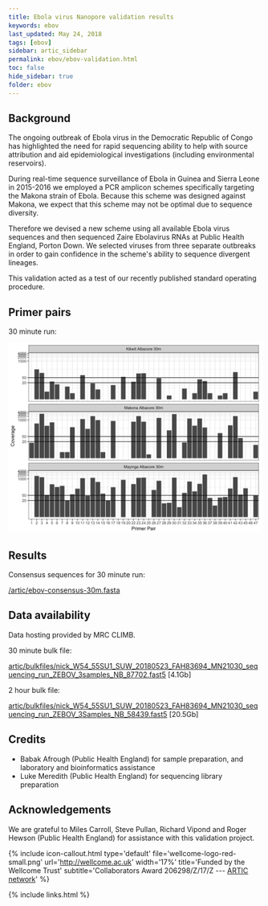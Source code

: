 ```yaml
---
title: Ebola virus Nanopore validation results
keywords: ebov
last_updated: May 24, 2018
tags: [ebov]
sidebar: artic_sidebar
permalink: ebov/ebov-validation.html
toc: false
hide_sidebar: true
folder: ebov
---
```


## Background

The ongoing outbreak of Ebola virus in the Democratic Republic of Congo has highlighted
the need for rapid sequencing ability to help with source attribution and aid epidemiological
investigations (including environmental reservoirs).

During real-time sequence surveillance of Ebola in Guinea and Sierra Leone in 2015-2016
we employed a PCR amplicon schemes specifically targeting the Makona strain of Ebola. 
Because this scheme was designed against Makona, we expect that this scheme may not be
optimal due to sequence diversity.

Therefore we devised a new scheme using all available Ebola virus sequences and then
sequenced Zaire Ebolavirus RNAs at Public Health England, Porton Down. We selected viruses
from three separate outbreaks in order to gain confidence in the scheme's ability to sequence
divergent lineages.

This validation acted as a test of our recently published standard operating procedure.

## Primer pairs

30 minute run:

![Coverage by primer pair](/images/ebov-validation/coverage.png)

## Results

Consensus sequences for 30 minute run:

[/artic/ebov-consensus-30m.fasta](https://artic.s3.climb.ac.uk/ebov-consensus-30m.fasta)

## Data availability

Data hosting provided by MRC CLIMB.

30 minute bulk file:

[artic/bulkfiles/nick_W54_55SU1_SUW_20180523_FAH83694_MN21030_sequencing_run_ZEBOV_3samples_NB_87702.fast5](https://artic.s3.climb.ac.uk/bulkfiles/nick_W54_55SU1_SUW_20180523_FAH83694_MN21030_sequencing_run_ZEBOV_3samples_NB_87702.fast5) [4.1Gb]

2 hour bulk file:

[artic/bulkfiles/nick_W54_55SU1_SUW_20180523_FAH83694_MN21030_sequencing_run_ZEBOV_3Samples_NB_58439.fast5](https://artic.s3.climb.ac.uk/bulkfiles/nick_W54_55SU1_SUW_20180523_FAH83694_MN21030_sequencing_run_ZEBOV_3Samples_NB_58439.fast5) [20.5Gb]

## Credits

   - Babak Afrough (Public Health England) for sample preparation, and laboratory and bioinformatics assistance
   - Luke Meredith (Public Health England) for sequencing library preparation

## Acknowledgements

We are grateful to Miles Carroll, Steve Pullan, Richard Vipond and Roger Hewson (Public Health England)
for assistance with this validation project.

{% include icon-callout.html
type='default'
file='wellcome-logo-red-small.png'
url='http://wellcome.ac.uk'
width='17%'
title='Funded by the Wellcome Trust'
subtitle='Collaborators Award 206298/Z/17/Z --- <a href="artic.network">ARTIC network</a>'
%}

{% include links.html %}
